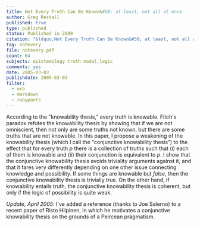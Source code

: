 ```yaml
---
title: Not Every Truth Can Be Known&#58; at least, not all at once
author: Greg Restall
published: true
type: published
status: Published in 2009
citation: "&ldquo;Not Every Truth Can Be Known&#58; at least, not all at once&rdquo;, pages 339-354 in <em><a href=\"http://knowability.googlepages.com/home\">New Essays on the Knowability Paradox</a></em>, edited by Joe Salerno, Oxford University Press, 2009."
tag: notevery
file: notevery.pdf
count: 64
subjects: epistemology truth modal_logic
comments: yes
date: 2005-03-03
publishdate: 2005-03-03
filter:
  - erb
  - markdown
  - rubypants
---
```

According to the "knowability thesis,&rdquo; every truth is knowable.  Fitch's paradox refutes the knowability thesis by showing that if we are not omniscient, then not only are some truths not known, but there are some truths that are not knowable.  In this paper, I propose a weakening of the knowability thesis (which I call the "conjunctive knowability thesis&rdquo;) to the effect that for every truth <em>p</em> there is a collection of truths such that (i) each of them is knowable and (ii) their conjunction is equivalent to <em>p</em>.  I show that the conjunctive knowability thesis avoids triviality arguments against it, and that it fares very differently depending on one other issue connecting knowledge and possibility.  If some things are knowable but <em>false</em>, then the conjunctive knowability thesis is trivially true.  On the other hand, if knowability entails truth, the conjunctive knowability thesis is coherent, but only if the logic of possibility is quite weak.

<em>Update, April 2005</em>:  I've added a reference (thanks to Joe Salerno) to a recent paper of Risto Hilpinen, in which he motivates a conjunctive knowability thesis on the grounds of a Peircean pragmatism.
